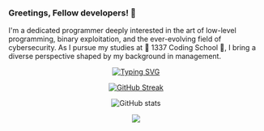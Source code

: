 ### Greetings, Fellow developers! 👋

I'm a dedicated programmer deeply interested in the art of low-level programming, binary exploitation, and the ever-evolving field of cybersecurity. 
As I pursue my studies at 🌱 1337 Coding School 🌱, I bring a diverse perspective shaped by my background in management.

<div align="center">

[![Typing SVG](https://readme-typing-svg.demolab.com?font=+Roboto+Mono+&weight=700&duration=3000&pause=200&color=F70000&center=true&vCenter=true&multiline=true&width=800&height=120&lines=%E2%9A%A1+Currently+working+on+the+Core+Curriculum+of+1337+School+%E2%9A%A1;%F0%9F%A4%94+Interested+In+Cybersecurity+%F0%9F%A4%94;Welcome...;%F0%9F%98%84)](https://git.io/typing-svg)

<div align="center">
  
[![GitHub Streak](https://streak-stats.demolab.com?user=LeakedByteBuster&theme=dark&hide_border=true&border_radius=5.1&mode=weekly&background=450%2C000000%2C1913EB)](https://git.io/streak-stats)

![GitHub stats](https://github-readme-stats.vercel.app/api?username=LeakedByteBuster&show_icons=true&theme=radical)

</div>

<p align="center">
  <a href="https://skillicons.dev">
    <img src="https://skillicons.dev/icons?i=github,git,bash,md,cpp,c,linux,ps" />
  </a>
</p>

<!--
**Mushigarou/Mushigarou** is a ✨ _special_ ✨ repository because its `README.md` (this file) appears on your GitHub profile.

Here are some ideas to get you started:


- 🌱 I’m currently learning ...
- 👯 I’m looking to collaborate on ...
- 🤔 I’m looking for help with ...
- 💬 Ask me about ... 
- 📫 How to reach me: ...
- 😄 Pronouns: ...
- ⚡ Fun fact: ...
-->

